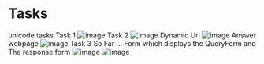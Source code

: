 # Tasks
unicode tasks
Task 1
![image](https://user-images.githubusercontent.com/92987462/192129109-afc99660-fe1d-45f1-90fb-2022d0351e62.png)
Task 2
![image](https://user-images.githubusercontent.com/92987462/192129130-9ba7df2a-4440-4141-93af-26da7a7d89c9.png)
Dynamic Url
![image](https://user-images.githubusercontent.com/92987462/192129142-c94cab73-8f05-4bc3-90b2-0a281e98c071.png)
Answer webpage
![image](https://user-images.githubusercontent.com/92987462/192129163-c521bba1-50cf-4f60-84b4-31c1bed44d4c.png)
Task 3
So Far ...
Form which displays the QueryForm and The response form
![image](https://user-images.githubusercontent.com/92987462/192129230-ba9cfdb1-3a8c-4683-bcd6-1dfd3d67cf49.png)
![image](https://user-images.githubusercontent.com/92987462/192129237-21cf031a-d8dc-451b-9c85-27e73fecbb64.png)
